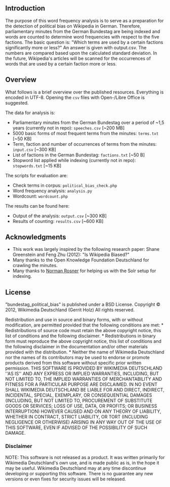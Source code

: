## Introduction ##

The purpose of this word frequency analysis is to serve as a preparation for the detection of political bias on Wikipedia in German. Therefore, parliamentary minutes from the German Bundestag are being indexed and words are counted to determine word frequencies with respect to the five factions. The basic question is: "Which terms are used by a certain factions significantly more or less?" An answer is given with output.csv. The numbers are compared based upon the calculated standard deviation. In the future, Wikipedia's articles will be scanned for the occurrences of words that are used by a certain faction more or less.

## Overview ##

What follows is a brief overview over the published resources. Everything is encoded in UTF-8. Opening the `csv` files with Open-/Libre Office is suggested.

The data for analysis is:

* Parliamentary minutes from the German Bundestag over a period of ~1,5 years (currently not in repo): `speeches.csv` [~200 MB]
* 5000 basic forms of most frequent terms from the minutes: `terms.txt` [~50 KB]
* Term, faction and number of occurrences of terms from the minutes: `input.csv` [~300 KB]
* List of factions in the German Bundestag: `factions.txt` [~50 B]
* Stopword list applied while indexing (currently not in repo): `stopwords.txt` [~15 KB]

The scripts for evaluation are:

* Check terms in corpus: `political_bias_check.php`
* Word frequency analysis: `analysis.py`
* Wordcount: `wordcount.php`

The results can be found here:

* Output of the analysis: `output.csv` [~300 KB]
* Results of counting: `results.csv` [~600 KB]

## Acknowledgments ##

* This work was largely inspired by the following research paper: Shane Greenstein and Feng Zhu (2012): "Is Wikipedia Biased?"
* Many thanks to the Open Knowledge Foundation Deutschland for crawling the minutes.
* Many thanks to [Norman Rosner](http://rosner.io/) for helping us with the Solr setup for indexing.

## License ##

"bundestag_political_bias" is published under a BSD License.
Copyright © 2012, Wikimedia Deutschland (Gerrit Holz)
All rights reserved.

Redistribution and use in source and binary forms, with or without
modification, are permitted provided that the following conditions are met:
    * Redistributions of source code must retain the above copyright
    notice, this list of conditions and the following disclaimer.
    * Redistributions in binary form must reproduce the above copyright
    notice, this list of conditions and the following disclaimer in the
    documentation and/or other materials provided with the distribution.
    * Neither the name of Wikimedia Deutschland nor the names of its 
    contributors may be used to endorse or promote products derived from 
    this software without specific prior written permission.
THIS SOFTWARE IS PROVIDED BY WIKIMEDIA DEUTSCHLAND ''AS IS'' AND ANY 
EXPRESS OR IMPLIED WARRANTIES, INCLUDING, BUT NOT LIMITED TO, THE IMPLIED 
WARRANTIES OF MERCHANTABILITY AND FITNESS FOR A PARTICULAR PURPOSE ARE 
DISCLAIMED. IN NO EVENT SHALL WIKIMEDIA DEUTSCHLAND BE LIABLE FOR AND 
DIRECT, INDIRECT, INCIDENTAL, SPECIAL, EXEMPLARY, OR CONSEQUENTIAL DAMAGES 
(INCLUDING, BUT NOT LIMITED TO, PROCUREMENT OF SUBSTITUTE GOODS OR SERVICES; 
LOSS OF USE, DATA, OR PROFITS; OR BUSINESS INTERRUPTION) HOWEVER CAUSED AND 
ON ANY THEORY OF LIABILITY, WHETHER IN CONTRACT, STRICT LIABILITY, OR TORT 
(INCLUDING NEGLIGENCE OR OTHERWISE) ARISING IN ANY WAY OUT OF THE USE OF THIS 
SOFTWARE, EVEN IF ADVISED OF THE POSSIBILITY OF SUCH DAMAGE.

### Disclaimer ###

NOTE: This software is not released as a product. It was written primarily for
Wikimedia Deutschland's own use, and is made public as is, in the hope it may
be useful. Wikimedia Deutschland may at any time discontinue developing or
supporting this software. There is no guarantee any new versions or even fixes
for security issues will be released.
